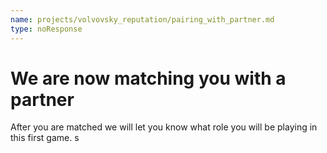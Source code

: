 ```yaml
---
name: projects/volvovsky_reputation/pairing_with_partner.md
type: noResponse
---
```


# We are now matching you with a partner

After you are matched we will let you know what role you will be playing in this first game.
s
